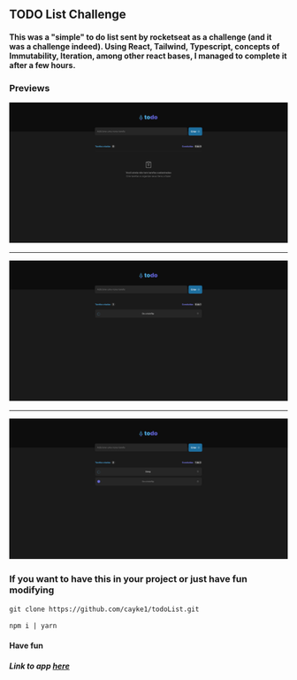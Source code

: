 ## TODO List Challenge
#### This was a "simple" to do list sent by rocketseat as a challenge (and it was a challenge indeed). Using React, Tailwind, Typescript, concepts of Immutability, Iteration, among other react bases, I managed to complete it after a few hours.

### Previews

<img src="./public/previews/empty.png">
<hr>
<img src="./public/previews/task.png">
<hr>
<img src="./public/previews/manytasks.png">

### If you want to have this in your project or just have fun modifying

```git
git clone https://github.com/cayke1/todoList.git
```

```
npm i | yarn
```

#### Have fun

##### Link to app <a href="https://todo-list-roan-ten.vercel.app/">here</a>
